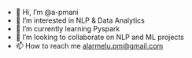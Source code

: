 - 👋 Hi, I’m @a-pmani
- 👀 I’m interested in NLP & Data Analytics
- 🌱 I’m currently learning Pyspark
- 💞️ I’m looking to collaborate on NLP and ML projects 
- 📫 How to reach me alarmelu.pm@gmail.com

<!---
a-pmani/a-pmani is a ✨ special ✨ repository because its `README.md` (this file) appears on your GitHub profile.
You can click the Preview link to take a look at your changes.
--->
